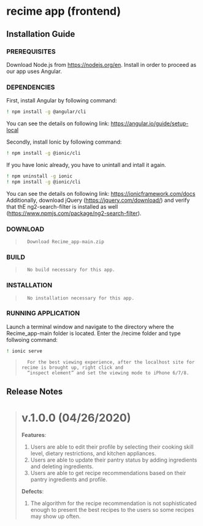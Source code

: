 # recime app (frontend)

## Installation Guide
### PREREQUISITES
Download Node.js from https://nodejs.org/en. Install in order to proceed as our app uses Angular.
### DEPENDENCIES
First, install Angular by following command:
```bash
! npm install -g @angular/cli
````
You can see the details on following link: https://angular.io/guide/setup-local

Secondly, install Ionic by following command:
```bash
! npm install -g @ionic/cli
```
If you have Ionic already, you have to unintall and intall it again.
```bash
! npm uninstall -g ionic
! npm install -g @ionic/cli
```
You can see the details on following link: https://ionicframework.com/docs
Additionally, download 	jQuery (https://jquery.com/download/) and verify that thE ng2-search-filter is
installed as well (https://www.npmjs.com/package/ng2-search-filter).
### DOWNLOAD
>       Download Recime_app-main.zip
### BUILD
>       No build necessary for this app.
### INSTALLATION
>       No installation necessary for this app.
### RUNNING APPLICATION
Launch a terminal window and navigate to the directory where the Recime_app-main folder is located. Enter the /recime folder and type follwoing command: 
```bash
! ionic serve
```
>       For the best viewing experience, after the localhost site for recime is brought up, right click and
>       “inspect element” and set the viewing mode to iPhone 6/7/8.
>
## Release Notes
> # v.1.0.0 (04/26/2020)
>  **Features**:
>   1. Users are able to edit their profile by selecting their cooking skill level, dietary restrictions, and 
>      kitchen appliances.
>   2. Users are able to update their pantry status by adding ingredients and deleting ingredients.
>   3. Users are able to get recipe recommendations based on their pantry ingredients and profile.
>   
>  **Defects**:
>   1. The algorithm for the recipe recommendation is not sophisticated enough to present the best
>       recipes to the users so some recipes may show up often.

